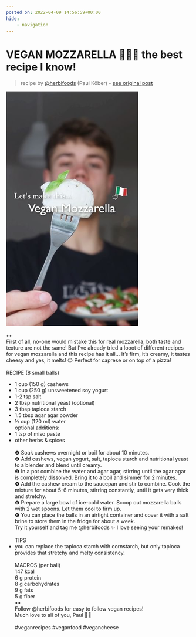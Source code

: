 ```yaml
---
posted on: 2022-04-09 14:56:59+00:00
hide:
    - navigation
---
```


# VEGAN MOZZARELLA 🌱🇮🇹 the best recipe I know! 

> recipe by [@herbifoods](https://www.instagram.com/herbifoods/) 
(Paul Köber) - [see original post](https://instagram.com/p/CcIlv9BKPV6)

![](../img/herbifoods_09-04-2022_1404.png)

••  
First of all, no-one would mistake this for real mozzarella, both taste and texture are not the same! But I’ve already tried a looot of different recipes for vegan mozzarella and this recipe has it all... It’s firm, it’s creamy, it tastes cheesy and yes, it melts! 😌 Perfect for caprese or on top of a pizza!  
⠀  
RECIPE (8 small balls)  
- 1 cup (150 g) cashews  
- 1 cup (250 g) unsweetened soy yogurt  
- 1-2 tsp salt  
- 2 tbsp nutritional yeast (optional)  
- 3 tbsp tapioca starch  
- 1.5 tbsp agar agar powder  
- ½ cup (120 ml) water  
optional additions:  
- 1 tsp of miso paste  
- other herbs & spices  
⠀  
❶ Soak cashews overnight or boil for about 10 minutes.  
❷ Add cashews, vegan yogurt, salt, tapioca starch and nutritional yeast to a blender and blend until creamy.   
❸ In a pot combine the water and agar agar, stirring until the agar agar is completely dissolved. Bring it to a boil and simmer for 2 minutes.  
❹ Add the cashew cream to the saucepan and stir to combine. Cook the mixture for about 5-6 minutes, stirring constantly, until it gets very thick and stretchy.  
❺ Prepare a large bowl of ice-cold water. Scoop out mozzarella balls with 2 wet spoons. Let them cool to firm up.  
❻ You can place the balls in an airtight container and cover it with a salt brine to store them in the fridge for about a week.  
Try it yourself and tag me @herbifoods ✨ I love seeing your remakes!  
⠀   
TIPS  
- you can replace the tapioca starch with cornstarch, but only tapioca provides that stretchy and melty consistency.   
⠀   
MACROS (per ball)  
147 kcal  
6 g protein  
8 g carbohydrates  
9 g fats  
5 g fiber  
••  
Follow @herbifoods for easy to follow vegan recipes!  
Much love to all of you, Paul 👋💚  
⠀  
\#veganrecipes \#veganfood \#vegancheese   